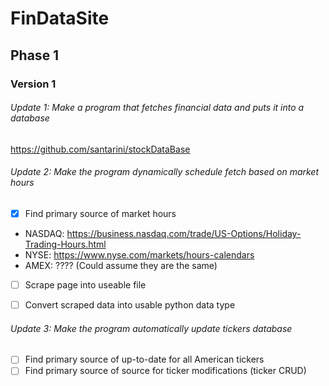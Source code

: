 # FinDataSite

## Phase 1

### Version 1

###### Update 1: Make a program that fetches financial data and puts it into a database

https://github.com/santarini/stockDataBase

###### Update 2: Make the program dynamically schedule fetch based on market hours
- [x] Find primary source of market hours
* NASDAQ: https://business.nasdaq.com/trade/US-Options/Holiday-Trading-Hours.html
* NYSE: https://www.nyse.com/markets/hours-calendars
* AMEX: ???? (Could assume they are the same)
- [ ] Scrape page into useable file
- [ ] Convert scraped data into usable python data type


###### Update 3: Make the program automatically update tickers database

- [ ] Find primary source of up-to-date for all American tickers
- [ ] Find primary source of source for ticker modifications (ticker CRUD)
